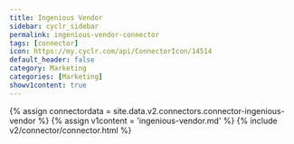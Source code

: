 ```yaml
---
title: Ingenious Vendor
sidebar: cyclr_sidebar
permalink: ingenious-vendor-connector
tags: [connector]
icon: https://my.cyclr.com/api/ConnectorIcon/14514
default_header: false
category: Marketing
categories: [Marketing]
showv1content: true
---
```

{% assign connectordata = site.data.v2.connectors.connector-ingenious-vendor %}
{% assign v1content = 'ingenious-vendor.md' %}
{% include v2/connector/connector.html %}	